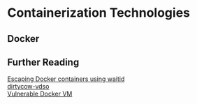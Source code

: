 # Containerization Technologies

## Docker

## Further Reading

[Escaping Docker containers using waitid](https://www.twistlock.com/2017/12/27/escaping-docker-container-using-waitid-cve-2017-5123/)  
[dirtycow-vdso](https://github.com/scumjr/dirtycow-vdso)  
[Vulnerable Docker VM](https://www.notsosecure.com/vulnerable-docker-vm/)



